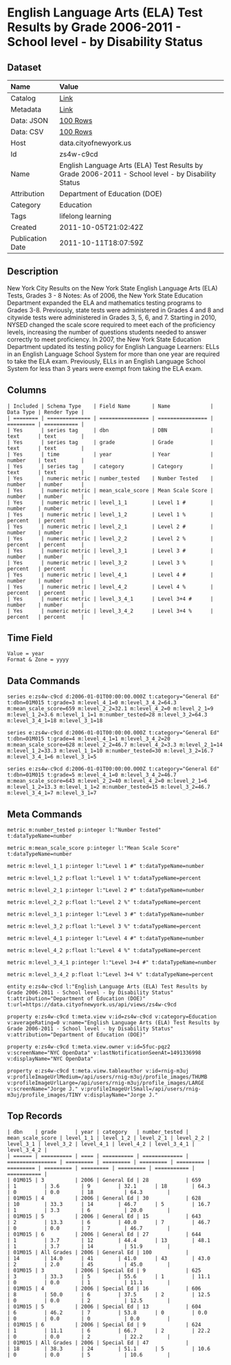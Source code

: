 # English Language Arts (ELA) Test Results by Grade 2006-2011 - School level - by Disability Status

## Dataset

| Name | Value |
| :--- | :---- |
| Catalog | [Link](https://catalog.data.gov/dataset/english-language-arts-ela-test-results-by-grade-2006-2011-school-level-by-disability-statu-6afaf) |
| Metadata | [Link](https://data.cityofnewyork.us/api/views/zs4w-c9cd) |
| Data: JSON | [100 Rows](https://data.cityofnewyork.us/api/views/zs4w-c9cd/rows.json?max_rows=100) |
| Data: CSV | [100 Rows](https://data.cityofnewyork.us/api/views/zs4w-c9cd/rows.csv?max_rows=100) |
| Host | data.cityofnewyork.us |
| Id | zs4w-c9cd |
| Name | English Language Arts (ELA) Test Results by Grade 2006-2011 - School level - by Disability Status |
| Attribution | Department of Education (DOE) |
| Category | Education |
| Tags | lifelong learning |
| Created | 2011-10-05T21:02:42Z |
| Publication Date | 2011-10-11T18:07:59Z |

## Description

New York City Results on the New York State English Language Arts (ELA) Tests, Grades 3 - 8
Notes:
As of 2006, the New York State Education Department expanded the ELA and mathematics testing programs to Grades 3-8. Previously, state tests were administered in Grades 4 and 8 and citywide tests were administered in Grades 3, 5, 6, and 7.
Starting in 2010, NYSED changed the scale score required to meet each of the proficiency levels, increasing the number of questions students needed to answer correctly to meet proficiency.
In 2007, the New York State Education Department updated its testing policy for English Language Learners: ELLs in an English Language School System for more than one year are required to take the ELA exam. Previously, ELLs in an English Language School System for less than 3 years were exempt from taking the ELA exam.

## Columns

```ls
| Included | Schema Type    | Field Name       | Name             | Data Type | Render Type |
| ======== | ============== | ================ | ================ | ========= | =========== |
| Yes      | series tag     | dbn              | DBN              | text      | text        |
| Yes      | series tag     | grade            | Grade            | text      | text        |
| Yes      | time           | year             | Year             | number    | text        |
| Yes      | series tag     | category         | Category         | text      | text        |
| Yes      | numeric metric | number_tested    | Number Tested    | number    | number      |
| Yes      | numeric metric | mean_scale_score | Mean Scale Score | number    | number      |
| Yes      | numeric metric | level_1_1        | Level 1 #        | number    | number      |
| Yes      | numeric metric | level_1_2        | Level 1 %        | percent   | percent     |
| Yes      | numeric metric | level_2_1        | Level 2 #        | number    | number      |
| Yes      | numeric metric | level_2_2        | Level 2 %        | percent   | percent     |
| Yes      | numeric metric | level_3_1        | Level 3 #        | number    | number      |
| Yes      | numeric metric | level_3_2        | Level 3 %        | percent   | percent     |
| Yes      | numeric metric | level_4_1        | Level 4 #        | number    | number      |
| Yes      | numeric metric | level_4_2        | Level 4 %        | percent   | percent     |
| Yes      | numeric metric | level_3_4_1      | Level 3+4 #      | number    | number      |
| Yes      | numeric metric | level_3_4_2      | Level 3+4 %      | percent   | percent     |
```

## Time Field

```ls
Value = year
Format & Zone = yyyy
```

## Data Commands

```ls
series e:zs4w-c9cd d:2006-01-01T00:00:00.000Z t:category="General Ed" t:dbn=01M015 t:grade=3 m:level_4_1=0 m:level_3_4_2=64.3 m:mean_scale_score=659 m:level_2_2=32.1 m:level_4_2=0 m:level_2_1=9 m:level_1_2=3.6 m:level_1_1=1 m:number_tested=28 m:level_3_2=64.3 m:level_3_4_1=18 m:level_3_1=18

series e:zs4w-c9cd d:2006-01-01T00:00:00.000Z t:category="General Ed" t:dbn=01M015 t:grade=4 m:level_4_1=1 m:level_3_4_2=20 m:mean_scale_score=628 m:level_2_2=46.7 m:level_4_2=3.3 m:level_2_1=14 m:level_1_2=33.3 m:level_1_1=10 m:number_tested=30 m:level_3_2=16.7 m:level_3_4_1=6 m:level_3_1=5

series e:zs4w-c9cd d:2006-01-01T00:00:00.000Z t:category="General Ed" t:dbn=01M015 t:grade=5 m:level_4_1=0 m:level_3_4_2=46.7 m:mean_scale_score=643 m:level_2_2=40 m:level_4_2=0 m:level_2_1=6 m:level_1_2=13.3 m:level_1_1=2 m:number_tested=15 m:level_3_2=46.7 m:level_3_4_1=7 m:level_3_1=7
```

## Meta Commands

```ls
metric m:number_tested p:integer l:"Number Tested" t:dataTypeName=number

metric m:mean_scale_score p:integer l:"Mean Scale Score" t:dataTypeName=number

metric m:level_1_1 p:integer l:"Level 1 #" t:dataTypeName=number

metric m:level_1_2 p:float l:"Level 1 %" t:dataTypeName=percent

metric m:level_2_1 p:integer l:"Level 2 #" t:dataTypeName=number

metric m:level_2_2 p:float l:"Level 2 %" t:dataTypeName=percent

metric m:level_3_1 p:integer l:"Level 3 #" t:dataTypeName=number

metric m:level_3_2 p:float l:"Level 3 %" t:dataTypeName=percent

metric m:level_4_1 p:integer l:"Level 4 #" t:dataTypeName=number

metric m:level_4_2 p:float l:"Level 4 %" t:dataTypeName=percent

metric m:level_3_4_1 p:integer l:"Level 3+4 #" t:dataTypeName=number

metric m:level_3_4_2 p:float l:"Level 3+4 %" t:dataTypeName=percent

entity e:zs4w-c9cd l:"English Language Arts (ELA) Test Results by Grade 2006-2011 - School level - by Disability Status" t:attribution="Department of Education (DOE)" t:url=https://data.cityofnewyork.us/api/views/zs4w-c9cd

property e:zs4w-c9cd t:meta.view v:id=zs4w-c9cd v:category=Education v:averageRating=0 v:name="English Language Arts (ELA) Test Results by Grade 2006-2011 - School level - by Disability Status" v:attribution="Department of Education (DOE)"

property e:zs4w-c9cd t:meta.view.owner v:id=5fuc-pqz2 v:screenName="NYC OpenData" v:lastNotificationSeenAt=1491336998 v:displayName="NYC OpenData"

property e:zs4w-c9cd t:meta.view.tableauthor v:id=rnig-m3uj v:profileImageUrlMedium=/api/users/rnig-m3uj/profile_images/THUMB v:profileImageUrlLarge=/api/users/rnig-m3uj/profile_images/LARGE v:screenName="Jorge J." v:profileImageUrlSmall=/api/users/rnig-m3uj/profile_images/TINY v:displayName="Jorge J."
```

## Top Records

```ls
| dbn    | grade      | year | category   | number_tested | mean_scale_score | level_1_1 | level_1_2 | level_2_1 | level_2_2 | level_3_1 | level_3_2 | level_4_1 | level_4_2 | level_3_4_1 | level_3_4_2 | 
| ====== | ========== | ==== | ========== | ============= | ================ | ========= | ========= | ========= | ========= | ========= | ========= | ========= | ========= | =========== | =========== | 
| 01M015 | 3          | 2006 | General Ed | 28            | 659              | 1         | 3.6       | 9         | 32.1      | 18        | 64.3      | 0         | 0.0       | 18          | 64.3        | 
| 01M015 | 4          | 2006 | General Ed | 30            | 628              | 10        | 33.3      | 14        | 46.7      | 5         | 16.7      | 1         | 3.3       | 6           | 20.0        | 
| 01M015 | 5          | 2006 | General Ed | 15            | 643              | 2         | 13.3      | 6         | 40.0      | 7         | 46.7      | 0         | 0.0       | 7           | 46.7        | 
| 01M015 | 6          | 2006 | General Ed | 27            | 644              | 1         | 3.7       | 12        | 44.4      | 13        | 48.1      | 1         | 3.7       | 14          | 51.9        | 
| 01M015 | All Grades | 2006 | General Ed | 100           |                  | 14        | 14.0      | 41        | 41.0      | 43        | 43.0      | 2         | 2.0       | 45          | 45.0        | 
| 01M015 | 3          | 2006 | Special Ed | 9             | 625              | 3         | 33.3      | 5         | 55.6      | 1         | 11.1      | 0         | 0.0       | 1           | 11.1        | 
| 01M015 | 4          | 2006 | Special Ed | 16            | 606              | 8         | 50.0      | 6         | 37.5      | 2         | 12.5      | 0         | 0.0       | 2           | 12.5        | 
| 01M015 | 5          | 2006 | Special Ed | 13            | 604              | 6         | 46.2      | 7         | 53.8      | 0         | 0.0       | 0         | 0.0       | 0           | 0.0         | 
| 01M015 | 6          | 2006 | Special Ed | 9             | 624              | 1         | 11.1      | 6         | 66.7      | 2         | 22.2      | 0         | 0.0       | 2           | 22.2        | 
| 01M015 | All Grades | 2006 | Special Ed | 47            |                  | 18        | 38.3      | 24        | 51.1      | 5         | 10.6      | 0         | 0.0       | 5           | 10.6        | 
```